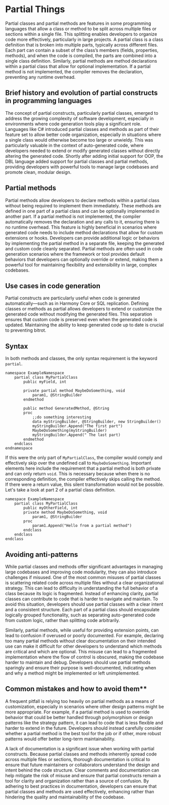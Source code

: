 # Partial Things

Partial classes and partial methods are features in some programming languages that allow a class or method to be split across multiple files or sections within a single file. This splitting enables developers to organize code more effectively, particularly in large projects. A partial class is a class definition that is broken into multiple parts, typically across different files. Each part can contain a subset of the class’s members (fields, properties, methods), and when the code is compiled, the parts are combined into a single class definition. Similarly, partial methods are method declarations within a partial class that allow for optional implementation. If a partial method is not implemented, the compiler removes the declaration, preventing any runtime overhead.

## Brief history and evolution of partial constructs in programming languages

The concept of partial constructs, particularly partial classes, emerged to address the growing complexity of software development, especially in environments where code generation tools play a significant role. Languages like C# introduced partial classes and methods as part of their feature set to allow better code organization, especially in situations where a single class would otherwise become too large or unwieldy. This was particularly valuable in the context of auto-generated code, where developers needed to extend or modify generated classes without directly altering the generated code. Shortly after adding initial support for OOP, the DBL language added support for partial classes and partial methods, providing developers with powerful tools to manage large codebases and promote clean, modular design.

## Partial methods

Partial methods allow developers to declare methods within a partial class without being required to implement them immediately. These methods are defined in one part of a partial class and can be optionally implemented in another part. If a partial method is not implemented, the compiler automatically removes the declaration and any calls to it, ensuring there is no runtime overhead. This feature is highly beneficial in scenarios where generated code needs to include method declarations that allow for custom extensions or hooks. Developers can provide additional logic or behaviors by implementing the partial method in a separate file, keeping the generated and custom code cleanly separated. Partial methods are often used in code generation scenarios where the framework or tool provides default behaviors that developers can optionally override or extend, making them a powerful tool for maintaining flexibility and extensibility in large, complex codebases.

## Use cases in code generation

Partial constructs are particularly useful when code is generated automatically—such as in Harmony Core or SQL replication. Defining classes or methods as partial allows developers to extend or customize the generated code without modifying the generated files. This separation ensures that custom code is preserved even when the generated code is updated. Maintaining the ability to keep generated code up to date is crucial to preventing bitrot.

## Syntax
In both methods and classes, the only syntax requirement is the keyword `partial`. 

```dbl
namespace ExampleNamespace
    partial class MyPartialClass
        public myField, int

        private partial method MaybeDoSomething, void
            param1, @StringBuilder
        endmethod

        public method GeneratedMethod, @String
        proc
            ;;do something interesting
            data myStringBuilder, @StringBuilder, new StringBuilder()
            myStringBuilder.Append("The first part")
            MaybeDoSomething(myStringBuilder)
            myStringBuilder.Append(" The last part)
        endmethod
    endclass
endnamespace
```

If this were the only part of `MyPartialClass`, the compiler would comply and effectively skip over the undefined call to `MaybeDoSomething`. Important elements here include the requirement that a partial method is both private and can only return `void`. This is necessary because when there is no corresponding definition, the compiler effectively skips calling the method. If there were a return value, this silent transformation would not be possible. Let's take a look at part 2 of a partial class definition.

```dbl
namespace ExampleNamespace
    partial class MyPartialClass
        public myOtherField, int
        private method MaybeDoSomething, void
            param1, @StringBuilder
        proc
            param1.Append("Hello from a partial method")
        endclass
    endclass
endclass
```

## Avoiding anti-patterns

While partial classes and methods offer significant advantages in managing large codebases and improving code modularity, they can also introduce challenges if misused. One of the most common misuses of partial classes is scattering related code across multiple files without a clear organizational strategy. This can lead to difficulty in understanding the full behavior of a class because its logic is fragmented. Instead of enhancing clarity, partial classes can contribute to code that is harder to navigate and maintain. To avoid this situation, developers should use partial classes with a clear intent and a consistent structure. Each part of a partial class should encapsulate logically grouped functionality, such as separating auto-generated code from custom logic, rather than splitting code arbitrarily.

Similarly, partial methods, while useful for providing extension points, can lead to confusion if overused or poorly documented. For example, declaring too many partial methods without clear documentation on their intended use can make it difficult for other developers to understand which methods are critical and which are optional. This misuse can lead to a fragmented implementation where the flow of control is obscured, making the codebase harder to maintain and debug. Developers should use partial methods sparingly and ensure their purpose is well-documented, indicating when and why a method might be implemented or left unimplemented.

## Common mistakes and how to avoid them**<!--TODO: Jeff, do these asterisks mean something?-->

A frequent pitfall is relying too heavily on partial methods as a means of customization, especially in scenarios where other design patterns might be more appropriate. For example, if a partial method is used to override behavior that could be better handled through polymorphism or design patterns like the strategy pattern, it can lead to code that is less flexible and harder to extend in the future. Developers should instead carefully consider whether a partial method is the best tool for the job or if other, more robust patterns would offer better long-term maintainability.

 A lack of documentation is a significant issue when working with partial constructs. Because partial classes and methods inherently spread code across multiple files or sections, thorough documentation is critical to ensure that future maintainers or collaborators understand the design and intent behind the code structure. Clear comments and documentation can help mitigate the risk of misuse and ensure that partial constructs remain a tool for clarity and organization rather than a source of confusion. By adhering to best practices in documentation, developers can ensure that partial classes and methods are used effectively, enhancing rather than hindering the quality and maintainability of the codebase.
